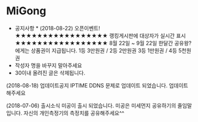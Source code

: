 # MiGong
* 공지사항 *
(2018-08-22) 오픈이벤트!
★★★★★★★★★★★★★★★★★
랭킹게시판에 대상자가 실시간 표시
★★★★★★★★★★★★★★★★★
8월 22일 ~ 9월 22일 한달간
공유왕?에게는 상품권이 지급됩니다.
1등 3만원권 / 2등 2만원권 
3등 1만원권 / 4등 5천원권
* 작성자 명을 바꾸지 말아주세요
* 30이내 올려진 글은 삭제됩니다.

(2018-08-18) 업데이트공지
IPTIME DDNS 문제로 업데이트
되었습니다.
업데이트 해주세요

(2018-07-06) 출시소식
미공이 출시 되었습니다.
미공은 미세먼지 공유하기의
줄임말 입니다.
자신의 개인측정기의 측정치를 
공유해주세요^^
